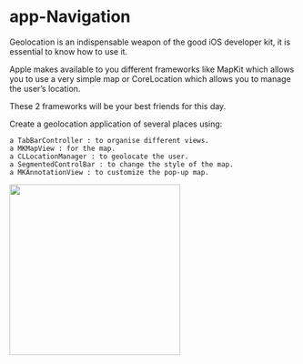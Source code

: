 # app-Navigation

Geolocation is an indispensable weapon of the good iOS developer kit, it is essential to know how to use it.

Apple makes available to you different frameworks like MapKit which allows you to use a very simple map or CoreLocation which allows you to manage the user’s location.

These 2 frameworks will be your best friends for this day.

Create a geolocation application of several places using:

	a TabBarController : to organise different views.
	a MKMapView : for the map.
	a CLLocationManager : to geolocate the user.
	a SegmentedControlBar : to change the style of the map. 
	a MKAnnotationView : to customize the pop-up map.

<img src="https://github.com/vkozhemi/app-Navigation/raw/master/img/Navigation.gif" width="300">
